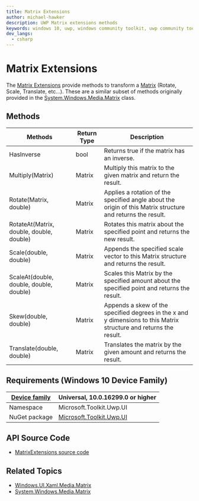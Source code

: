 ```yaml
---
title: Matrix Extensions
author: michael-hawker
description: UWP Matrix extensions methods
keywords: windows 10, uwp, windows community toolkit, uwp community toolkit, uwp toolkit, Extensions, matrix
dev_langs:
  - csharp
---
```


# Matrix Extensions
The [Matrix Extensions](https://docs.microsoft.com/dotnet/api/microsoft.toolkit.uwp.ui.extensions.matrixextensions) provide methods to transform a [Matrix](https://docs.microsoft.com/en-us/uwp/api/Windows.UI.Xaml.Media.Matrix) (Rotate, Scale, Translate, etc...).  These are a similar subset of methods originally provided in the [System.Windows.Media.Matrix](https://msdn.microsoft.com/en-us/library/system.windows.media.matrix(v=vs.110).aspx) class.

## Methods

| Methods | Return Type | Description |
| -- | -- | -- |
| HasInverse | bool | Returns true if the matrix has an inverse. |
| Multiply(Matrix) | Matrix | Multiply this matrix to the given matrix and return the result. |
| Rotate(Matrix, double) | Matrix | Applies a rotation of the specified angle about the origin of this Matrix structure and returns the result. |
| RotateAt(Matrix, double, double, double) | Matrix | Rotates this matrix about the specified point and returns the new result. |
| Scale(double, double) | Matrix | Appends the specified scale vector to this Matrix structure and returns the result. |
| ScaleAt(double, double, double, double) | Matrix | Scales this Matrix by the specified amount about the specified point and returns the result. |
| Skew(double, double) | Matrix | Appends a skew of the specified degrees in the x and y dimensions to this Matrix structure and returns the result. |
| Translate(double, double) | Matrix | Translates the matrix by the given amount and returns the result. |

## Requirements (Windows 10 Device Family)

| [Device family](http://go.microsoft.com/fwlink/p/?LinkID=526370) | Universal, 10.0.16299.0 or higher |
| --- | --- |
| Namespace | Microsoft.Toolkit.Uwp.UI |
| NuGet package | [Microsoft.Toolkit.Uwp.UI](https://www.nuget.org/packages/Microsoft.Toolkit.Uwp.UI/) |

## API Source Code

- [MatrixExtensions source code](https://github.com/Microsoft/WindowsCommunityToolkit//blob/master/Microsoft.Toolkit/Extensions/Media/MatrixExtensions.cs)

## Related Topics

- [Windows.UI.Xaml.Media.Matrix](https://docs.microsoft.com/en-us/uwp/api/Windows.UI.Xaml.Media.Matrix)
- [System.Windows.Media.Matrix](https://msdn.microsoft.com/en-us/library/system.windows.media.matrix(v=vs.110).aspx)
